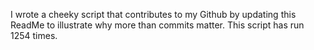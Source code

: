 I wrote a cheeky script that contributes to my Github by updating this ReadMe to illustrate why more than commits matter. This script has run 1254 times.